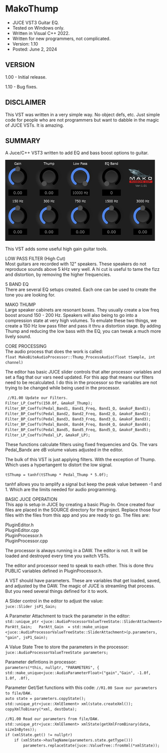 # MakoThump
* JUCE VST3 Guitar EQ.
* Tested on Windows only.
* Written in Visual C++ 2022.
* Written for new programmers, not complicated.
* Version: 1.10
* Posted: June 2, 2024

VERSION
------------------------------------------------------------------
1.00 - Initial release.
       
1.10 - Bug fixes.   

DISCLAIMER
------------------------------------------------------------------  
This VST was written in a very simple way. No object defs, etc. 
Just simple code for people who are not programmers but want to 
dabble in the magic of JUCE VSTs. It is amazing.
       
SUMMARY
------------------------------------------------------------------
A Juce/C++ VST3 written to add EQ and bass boost options to guitar.

![Demo Image](docs/assets/MDThumpDemo02.png)

This VST adds some useful high gain guitar tools.

LOW PASS FILTER (High Cut)<br />
Most guitars are recorded with 12" speakers. These speakers do not
reproduce sounds above 5 kHz very well. A hi cut is useful to tame
the fizz and distortion, by removing the higher frequencies.

5 BAND EQ<br />
There are several EQ setups created. Each one can be used to create
the tone you are looking for.

MAKO THUMP<br />
Large speaker cabinets are resonant boxes. They usually create a
low freq boost around 150 - 200 Hz. Speakers will also being to
go into a compression state at very high volumes. To emulate these
two things, we create a 150 Hz low pass filter and pass it thru a
distortion stage. By adding Thump and reducing the low bass with
the EQ, you can tweak a much more lively sound.


CORE PROCESSING<br />
The audio process that does the work is called:<br />
`float MakoBiteAudioProcessor::Thump_ProcessAudio(float tSample, int channel)`

The editor has basic JUCE slider controls that alter processor
variables and set a flag that our vars need updated. For this app
that means our filters need to be recalculated. I do this in the
processor so the variables are not trying to be changed while
being used in the processor. <br />

` //R1.00 Update our Filters.`  
 `Filter_LP_Coeffs(150.0f, &makoF_Thump);`  
 `Filter_BP_Coeffs(Pedal_Band1, Band1_Freq, Band1_Q, &makoF_Band1);`  
 `Filter_BP_Coeffs(Pedal_Band2, Band2_Freq, Band2_Q, &makoF_Band2);`  
 `Filter_BP_Coeffs(Pedal_Band3, Band3_Freq, Band3_Q, &makoF_Band3);`  
 `Filter_BP_Coeffs(Pedal_Band4, Band4_Freq, Band4_Q, &makoF_Band4);`  
 `Filter_BP_Coeffs(Pedal_Band5, Band5_Freq, Band5_Q, &makoF_Band5);`  
 `Filter_LP_Coeffs(Pedal_LP, &makoF_LP);`  
 
 These functions calculate filters using fixed frequencies and
 Qs. The vars Pedal_Bandx are dB volume values adjusted in the 
 editor.

 The bulk of this VST is just applying filters. With the exception
 of Thump. Which uses a hypertangent to distort the low signal. 

 `tSThump = tanhf(tSThump * Pedal_Thump * 5.0f);`  

 tanhf allows you to amplify a signal but keep the peak value
 between -1 and 1. Which are the limits needed for audio programming.

 BASIC JUCE OPERATION<br />
 This app is setup in JUCE by creating a basic Plug-In. Once 
 created four files are placed in the SOURCE directory for the 
 project. Replace those four files with the files from this app
 and you are ready to go. The files are:
 
 PluginEditor.h  
 PluginEditor.cpp  
 PluginProcessor.h  
 PluginProcessor.cpp  

 The processor is always running in a DAW. The editor is not.
 It will be loaded and destroyed every time you switch VSTs.<br />

 The editor and processor need to speak to each other. This is done
 thru PUBLIC variables defined in PluginProcessor.h. <br />

 A VST should have parameters. These are variables that get
 loaded, saved, and adjusted by the DAW. The magic of JUCE is 
 streamling that process. But you need several things defined for
 it to work.

 A Slider control in the editor to adjust the value:  
`juce::Slider jsP1_Gain;`  

A Parameter Attachment to track the parameter in the editor:  
`std::unique_ptr <juce::AudioProcessorValueTreeState::SliderAttachment> ParAtt_Gain;  
ParAtt_Gain  = std::make_unique <juce::AudioProcessorValueTreeState::SliderAttachment>(p.parameters, "gain", jsP1_Gain);`  

A Value State Tree to store the parameters in the processor:  
`juce::AudioProcessorValueTreeState parameters;`  

Parameter defintions in processor:  
`parameters(*this, nullptr, "PARAMETERS", {
   std::make_unique<juce::AudioParameterFloat>("gain","Gain", -1.0f, 1.0f, .0f),`  

Parameter Get/Set functions with this code:
`//R1.00 Save our parameters to file/DAW.`    
`auto state = parameters.copyState();`    
`std::unique_ptr<juce::XmlElement> xml(state.createXml());`    
`copyXmlToBinary(*xml, destData);`  

 `//R1.00 Read our parameters from file/DAW.`  
 `std::unique_ptr<juce::XmlElement> xmlState(getXmlFromBinary(data, sizeInBytes));`  
 `if (xmlState.get() != nullptr)`  
 `    if (xmlState->hasTagName(parameters.state.getType()))`    
 `        parameters.replaceState(juce::ValueTree::fromXml(*xmlState));`  


 
 
 
 
 
 




